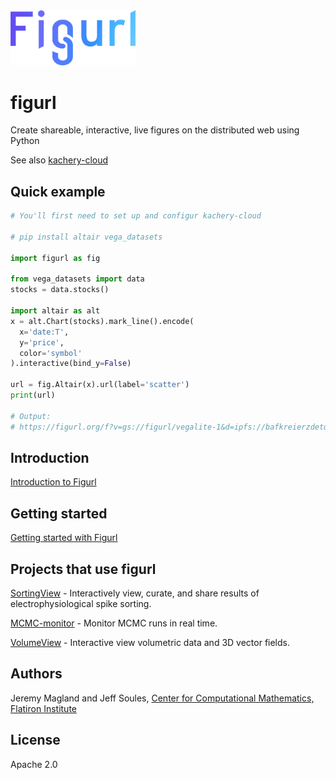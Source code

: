 <img src="./figurl.png" width="200px" />

# figurl

Create shareable, interactive, live figures on the distributed web using Python

See also [kachery-cloud](https://github.com/scratchrealm/kachery-cloud)

## Quick example

```python
# You'll first need to set up and configur kachery-cloud

# pip install altair vega_datasets

import figurl as fig

from vega_datasets import data
stocks = data.stocks()

import altair as alt
x = alt.Chart(stocks).mark_line().encode(
  x='date:T',
  y='price',
  color='symbol'
).interactive(bind_y=False)

url = fig.Altair(x).url(label='scatter')
print(url)

# Output: 
# https://figurl.org/f?v=gs://figurl/vegalite-1&d=ipfs://bafkreierzdetqnlhxfczsz6zqg6psvjobzqidtgmhmf7a4z27gjkml32xq&label=scatter
```

## Introduction

[Introduction to Figurl](https://github.com/magland/figurl/wiki/Introduction-to-Figurl)

## Getting started

[Getting started with Figurl](https://github.com/magland/figurl/wiki/Getting-Started-with-Figurl)

## Projects that use figurl

[SortingView](https://github.com/magland/sortingview) - Interactively view, curate, and share results of electrophysiological spike sorting.

[MCMC-monitor](https://github.com/flatironinstitute/mcmc-monitor) - Monitor MCMC runs in real time.

[VolumeView](https://github.com/magland/volumeview) - Interactive view volumetric data and 3D vector fields.

## Authors

Jeremy Magland and Jeff Soules, [Center for Computational Mathematics, Flatiron Institute](https://www.simonsfoundation.org/flatiron/center-for-computational-mathematics)

## License

Apache 2.0
